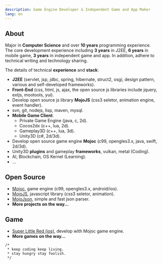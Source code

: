 ```yaml
---
description: Game Engine Developer & Independent Game and App Maker
lang: en
---
```


## About

Major in **Computer Science** and over **10 years** programming experience. The core development experience including **3 years** in J2EE, **6 years** in mobile game, **3 years** in independent game and app. In addition, adhere to technical writing and technology sharing. 

The details of technical **experience** and **stack**: 

* **J2EE** (servlet, jsp, jdbc, spring, hibernate, struct2, osgi, design pattern, various and self-developed frameworks).
* **Front-End** (css, html, js, ajax, the open source js libraries include jquery, extjs, mootools, yui).
* Develop open source js library **MojoJS** (css3 seletor, animation engine, event handler).
* svn, git, nodejs, lisp, maven, mysql.
* **Mobile Game Client**.
  * Private Game Engine (java, c, 2d).
  * Cocos2dx (c++, lua, 2d).
  * Gameplay3D (c++, lua, 3d).
  * Unity3D (c#, 2d/3d).
* Develop open source game engine **Mojoc** (c99, opengles3.x, java, swift, 2d/3d).
* Unity3D **plugins** and gameplay **frameworks**, vulkan, metal (Coding).
* AI, Blockchain, OS Kernel (Learning).
* ...

## Open Source

* [Mojoc](https://github.com/scottcgi/Mojoc), game engine (c99, opengles3.x, android/ios).
* [MojoJS](https://github.com/scottcgi/MojoJS), javascript library (css3 seletor, animation).
* [MojoJson](https://github.com/scottcgi/MojoJson), simple and fast json parser.
* **More projects on the way...**

## Game

* [Super Little Red (ios)](https://itunes.apple.com/cn/app/id1242353775), develop with Mojoc game engine.
* **More games on the way...**

```
/*
 * keep coding keep living.
 * stay hungry stay foolish.
 */ 
```
